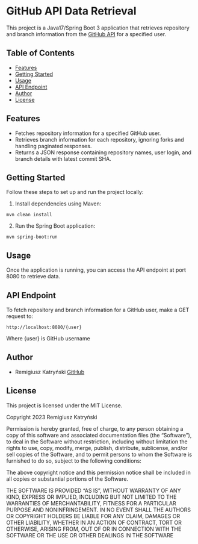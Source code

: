 # GitHub API Data Retrieval

This project is a Java17/Spring Boot 3 application that retrieves repository and branch information from the [GitHub API](https://docs.github.com/en/rest?apiVersion=2022-11-28) for a specified user.

## Table of Contents

- [Features](#features)
- [Getting Started](#getting-started)
- [Usage](#usage)
- [API Endpoint](#api-endpoint)
- [Author](#author)
- [License](#license)

## Features

- Fetches repository information for a specified GitHub user.
- Retrieves branch information for each repository, ignoring forks and handling paginated responses.
- Returns a JSON response containing repository names, user login, and branch details with latest commit SHA.

## Getting Started

Follow these steps to set up and run the project locally:

1. Install dependencies using Maven:
```
mvn clean install
```
2. Run the Spring Boot application:
```
mvn spring-boot:run
```


## Usage

Once the application is running, you can access the API endpoint at port 8080 to retrieve data.

## API Endpoint

To fetch repository and branch information for a GitHub user, make a GET request to:
```
http://localhost:8080/{user}
```
Where {user} is GitHub username

## Author
- Remigiusz Katryński [GitHub](https://github.com/Krucii)

## License

This project is licensed under the MIT License.



Copyright 2023 Remigiusz Katryński

Permission is hereby granted, free of charge, to any person obtaining a copy of this software and associated documentation files (the “Software”), to deal in the Software without restriction, including without limitation the rights to use, copy, modify, merge, publish, distribute, sublicense, and/or sell copies of the Software, and to permit persons to whom the Software is furnished to do so, subject to the following conditions:

The above copyright notice and this permission notice shall be included in all copies or substantial portions of the Software.

THE SOFTWARE IS PROVIDED “AS IS”, WITHOUT WARRANTY OF ANY KIND, EXPRESS OR IMPLIED, INCLUDING BUT NOT LIMITED TO THE WARRANTIES OF MERCHANTABILITY, FITNESS FOR A PARTICULAR PURPOSE AND NONINFRINGEMENT. IN NO EVENT SHALL THE AUTHORS OR COPYRIGHT HOLDERS BE LIABLE FOR ANY CLAIM, DAMAGES OR OTHER LIABILITY, WHETHER IN AN ACTION OF CONTRACT, TORT OR OTHERWISE, ARISING FROM, OUT OF OR IN CONNECTION WITH THE SOFTWARE OR THE USE OR OTHER DEALINGS IN THE SOFTWARE

